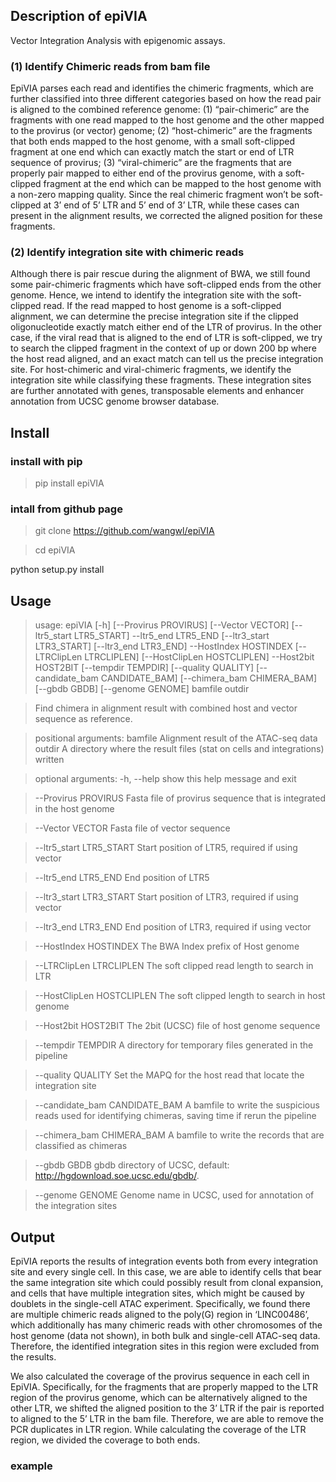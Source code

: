 ## Description of epiVIA
Vector Integration Analysis with epigenomic assays.

### (1) Identify Chimeric reads from bam file

EpiVIA parses each read and identifies the chimeric fragments, which are further classified into three different categories based on how the read pair is aligned to the combined reference genome: (1) “pair-chimeric” are the fragments with one read mapped to the host genome and the other mapped to the provirus (or vector) genome; (2) “host-chimeric” are the fragments that both ends mapped to the host genome, with a small soft-clipped fragment at one end which can exactly match the start or end of LTR sequence of provirus; (3) “viral-chimeric” are the fragments that are properly pair mapped to either end of the provirus genome, with a soft-clipped fragment at the end which can be mapped to the host genome with a non-zero mapping quality. Since the real chimeric fragment won’t be soft-clipped at 3’ end of 5’ LTR and 5’ end of 3’ LTR, while these cases can present in the alignment results, we corrected the aligned position for these fragments. 

### (2) Identify integration site with chimeric reads

Although there is pair rescue during the alignment of BWA, we still found some pair-chimeric fragments which have soft-clipped ends from the other genome. Hence, we intend to identify the integration site with the soft-clipped read. If the read mapped to host genome is a soft-clipped alignment, we can determine the precise integration site if the clipped oligonucleotide exactly match either end of the LTR of provirus. In the other case, if the viral read that is aligned to the end of LTR is soft-clipped, we try to search the clipped fragment in the context of up or down 200 bp where the host read aligned, and an exact match can tell us the precise integration site. For host-chimeric and viral-chimeric fragments, we identify the integration site while classifying these fragments. These integration sites are further annotated with genes, transposable elements and enhancer annotation from UCSC genome browser database.
 

## Install

### install with pip
> pip install epiVIA

### intall from github page
> git clone https://github.com/wangwl/epiVIA

> cd epiVIA

python setup.py install

## Usage
> usage: epiVIA [-h] [--Provirus PROVIRUS] [--Vector VECTOR] [--ltr5_start LTR5_START] --ltr5_end LTR5_END  [--ltr3_start LTR3_START] [--ltr3_end LTR3_END] --HostIndex  HOSTINDEX [--LTRClipLen LTRCLIPLEN] [--HostClipLen HOSTCLIPLEN]  --Host2bit HOST2BIT [--tempdir TEMPDIR] [--quality QUALITY]  [--candidate_bam CANDIDATE_BAM] [--chimera_bam CHIMERA_BAM] [--gbdb GBDB] [--genome GENOME]  bamfile  outdir

> Find chimera in alignment result with combined host and vector sequence as
reference.

> positional arguments:
>   bamfile             Alignment result of the ATAC-seq data
>   outdir                A directory where the result files (stat on cells and
                        integrations) written

> optional arguments:
>  -h, --help            show this help message and exit
  
>  --Provirus PROVIRUS   Fasta file of provirus sequence that is integrated in the host genome
                        
>  --Vector VECTOR       Fasta file of vector sequence
  
>  --ltr5_start LTR5_START                Start position of LTR5, required if using vector
                        
>  --ltr5_end LTR5_END   End position of LTR5
  
>  --ltr3_start LTR3_START   Start position of LTR3, required if using vector
                        
>  --ltr3_end LTR3_END   End position of LTR3, required if using vector
  
>  --HostIndex HOSTINDEX   The BWA Index prefix of Host genome
                        
>  --LTRClipLen LTRCLIPLEN        The soft clipped read length to search in LTR
                        
>  --HostClipLen HOSTCLIPLEN      The soft clipped length to search in host genome
                        
>  --Host2bit HOST2BIT   The 2bit (UCSC) file of host genome sequence
  
>  --tempdir TEMPDIR     A directory for temporary files generated in the pipeline
                        
>  --quality QUALITY     Set the MAPQ for the host read that locate the integration site
                        
>  --candidate_bam CANDIDATE_BAM
                        A bamfile to write the suspicious reads used for
                        identifying chimeras, saving time if rerun the
                        pipeline
                        
>  --chimera_bam CHIMERA_BAM
                        A bamfile to write the records that are classified as
                        chimeras
                        
>  --gbdb GBDB           gbdb directory of UCSC, default:
                        http://hgdownload.soe.ucsc.edu/gbdb/.
                        
>  --genome GENOME       Genome name in UCSC, used for annotation of the
                        integration sites

## Output

EpiVIA reports the results of integration events both from every integration site and every single cell. In this case, we are able to identify cells that bear the same integration site which could possibly result from clonal expansion, and cells that have multiple integration sites, which might be caused by doublets in the single-cell ATAC experiment. Specifically, we found there are multiple chimeric reads aligned to the poly(G) region in ‘LINC00486’, which additionally has many chimeric reads with other chromosomes of the host genome (data not shown), in both bulk and single-cell ATAC-seq data. Therefore, the identified integration sites in this region were excluded from the results.

We also calculated the coverage of the provirus sequence in each cell in EpiVIA. Specifically, for the fragments that are properly mapped to the LTR region of the provirus genome, which can be alternatively aligned to the other LTR, we shifted the aligned position to the 3’ LTR if the pair is reported to aligned to the 5’ LTR in the bam file. Therefore, we are able to remove the PCR duplicates in LTR region. While calculating the coverage of the LTR region, we divided the coverage to both ends.

### example

